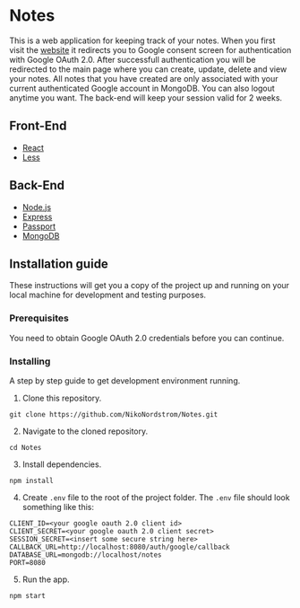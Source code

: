 # Notes
This is a web application for keeping track of your notes. When you first visit the [website](https://notes-application-1.herokuapp.com) it redirects you to Google consent screen for authentication with Google OAuth 2.0. After successfull authentication you will be redirected to the main page where you can create, update, delete and view your notes. All notes that you have created are only associated with your current authenticated Google account in MongoDB. You can also logout anytime you want. The back-end will keep your session valid for 2 weeks.

## Front-End
* [React](https://reactjs.org/)
* [Less](http://lesscss.org/)

## Back-End
* [Node.js](https://nodejs.org/en/)
* [Express](https://expressjs.com/)
* [Passport](http://passportjs.org)
* [MongoDB](https://www.mongodb.com/)

## Installation guide
These instructions will get you a copy of the project up and running on your local machine for development and testing purposes.

### Prerequisites
You need to obtain Google OAuth 2.0 credentials before you can continue.

### Installing
A step by step guide to get development environment running.
1. Clone this repository.
```
git clone https://github.com/NikoNordstrom/Notes.git
```
2. Navigate to the cloned repository.
```
cd Notes
```
3. Install dependencies.
```
npm install
```
4. Create `.env` file to the root of the project folder. The `.env` file should look something like this:
```
CLIENT_ID=<your google oauth 2.0 client id>
CLIENT_SECRET=<your google oauth 2.0 client secret>
SESSION_SECRET=<insert some secure string here>
CALLBACK_URL=http://localhost:8080/auth/google/callback
DATABASE_URL=mongodb://localhost/notes
PORT=8080
```
5. Run the app.
```
npm start
```